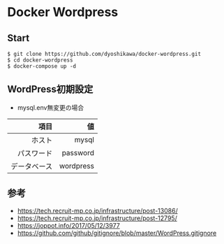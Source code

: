 # Docker Wordpress
## Start
~~~
$ git clone https://github.com/dyoshikawa/docker-wordpress.git
$ cd docker-wordpress
$ docker-compose up -d
~~~

## WordPress初期設定

- mysql.env無変更の場合

|項目|値|
|---:|---:|
|ホスト|mysql|
|パスワード|password|
|データベース|wordpress|

## 参考
- https://tech.recruit-mp.co.jp/infrastructure/post-13086/
- https://tech.recruit-mp.co.jp/infrastructure/post-12795/
- https://joppot.info/2017/05/12/3977
- https://github.com/github/gitignore/blob/master/WordPress.gitignore